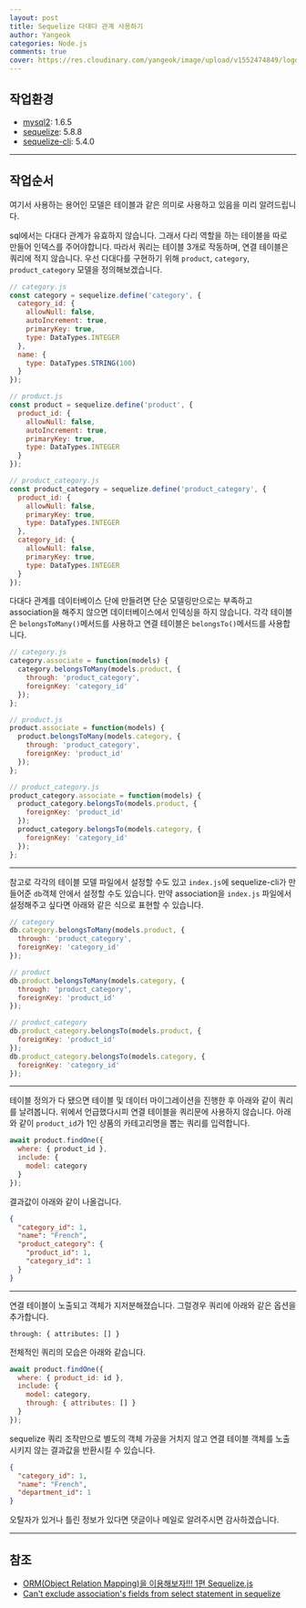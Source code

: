 ```yaml
---
layout: post
title: Sequelize 다대다 관계 사용하기
author: Yangeok
categories: Node.js
comments: true
cover: https://res.cloudinary.com/yangeok/image/upload/v1552474849/logo/posts/sequelize.jpg
---
```


## 작업환경

- [mysql2](https://www.npmjs.com/package/mysql2): 1.6.5
- [sequelize](https://www.npmjs.com/package/sequelize): 5.8.8
- [sequelize-cli](https://www.npmjs.com/package/sequelize-cli): 5.4.0

---

## 작업순서

여기서 사용하는 용어인 모델은 테이블과 같은 의미로 사용하고 있음을 미리 알려드립니다.

sql에서는 다대다 관계가 유효하지 않습니다. 그래서 다리 역할을 하는 테이블을 따로 만들어 인덱스를 주어야합니다. 따라서 쿼리는 테이블 3개로 작동하며, 연결 테이블은 쿼리에 적지 않습니다. 우선 다대다를 구현하기 위해 `product`, `category`, `product_category` 모델을 정의해보겠습니다.

```js
// category.js
const category = sequelize.define('category', {
  category_id: {
    allowNull: false,
    autoIncrement: true,
    primaryKey: true,
    type: DataTypes.INTEGER
  },
  name: {
    type: DataTypes.STRING(100)
  }
});

// product.js
const product = sequelize.define('product', {
  product_id: {
    allowNull: false,
    autoIncrement: true,
    primaryKey: true,
    type: DataTypes.INTEGER
  }
});

// product_category.js
const product_category = sequelize.define('product_category', {
  product_id: {
    allowNull: false,
    primaryKey: true,
    type: DataTypes.INTEGER
  },
  category_id: {
    allowNull: false,
    primaryKey: true,
    type: DataTypes.INTEGER
  }
});
```

다대다 관계를 데이터베이스 단에 만들려면 단순 모델링만으로는 부족하고 association을 해주지 않으면 데이터베이스에서 인덱싱을 하지 않습니다. 각각 테이블은 `belongsToMany()`메서드를 사용하고 연결 테이블은 `belongsTo()`메서드를 사용합니다.

```js
// category.js
category.associate = function(models) {
  category.belongsToMany(models.product, {
    through: 'product_category',
    foreignKey: 'category_id'
  });
};

// product.js
product.associate = function(models) {
  product.belongsToMany(models.category, {
    through: 'product_category',
    foreignKey: 'product_id'
  });
};

// product_category.js
product_category.associate = function(models) {
  product_category.belongsTo(models.product, {
    foreignKey: 'product_id'
  });
  product_category.belongsTo(models.category, {
    foreignKey: 'category_id'
  });
};
```

---

참고로 각각의 테이블 모델 파일에서 설정할 수도 있고 `index.js`에 sequelize-cli가 만들어준 `db`객체 안에서 설정할 수도 있습니다. 만약 association을 `index.js` 파일에서 설정해주고 싶다면 아래와 같은 식으로 표현할 수 있습니다.

```js
// category
db.category.belongsToMany(models.product, {
  through: 'product_category',
  foreignKey: 'category_id'
});

// product
db.product.belongsToMany(models.category, {
  through: 'product_category',
  foreignKey: 'product_id'
});

// product_category
db.product_category.belongsTo(models.product, {
  foreignKey: 'product_id'
});
db.product_category.belongsTo(models.category, {
  foreignKey: 'category_id'
});
```

---

테이블 정의가 다 됐으면 테이블 및 데이터 마이그레이션을 진행한 후 아래와 같이 쿼리를 날려봅니다. 위에서 언급했다시피 연결 테이블을 쿼리문에 사용하지 않습니다. 아래와 같이 `product_id`가 1인 상품의 카테고리명을 뽑는 쿼리를 입력합니다.

```js
await product.findOne({
  where: { product_id },
  include: {
    model: category
  }
});
```

결과값이 아래와 같이 나올겁니다.

```json
{
  "category_id": 1,
  "name": "French",
  "product_category": {
    "product_id": 1,
    "category_id": 1
  }
}
```

---

연결 테이블이 노출되고 객체가 지저분해졌습니다. 그럴경우 쿼리에 아래와 같은 옵션을 추가합니다.

```
through: { attributes: [] }
```

전체적인 쿼리의 모습은 아래와 같습니다.

```js
await product.findOne({
  where: { product_id: id },
  include: {
    model: category,
    through: { attributes: [] }
  }
});
```

sequelize 쿼리 조작만으로 별도의 객체 가공을 거치지 않고 연결 테이블 객체를 노출시키지 않는 결과값을 반환시킬 수 있습니다.

```json
{
  "category_id": 1,
  "name": "French",
  "department_id": 1
}
```

오탈자가 있거나 틀린 정보가 있다면 댓글이나 메일로 알려주시면 감사하겠습니다.

---

## 참조

- [ORM(Object Relation Mapping)을 이용해보자!!! 1편 Sequelize.js](https://real-dongsoo7.tistory.com/63)
- [Can't exclude association's fields from select statement in sequelize](https://github.com/sequelize/sequelize/issues/3664)
